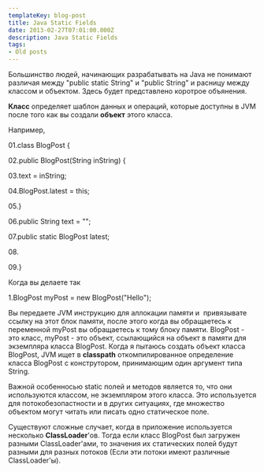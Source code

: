 ```yaml
---
templateKey: blog-post
title: Java Static Fields
date: 2013-02-27T07:01:00.000Z
description: Java Static Fields
tags:
- Old posts
---
```


Большинство людей, начинающих разрабатывать на Java не понимают различая между "public static String" и "public String" и расницу между классом и объектом. Здесь будет представлено коротрое объянения.

**Класс** определяет шаблон данных и операций, которые доступны в JVM после того как вы создали **объект** этого класса.  

  

Например,

01.class BlogPost {

02.public BlogPost(String inString) {

03.text = inString;

04.BlogPost.latest = this;

05.}

06.public String text = "";

07.public static BlogPost latest;

08. 

09.}

  

  

Когда вы делаете так

  

1.BlogPost myPost = new BlogPost("Hello");  

Вы передаете JVM инструкцию для аллокации памяти и  привязывате ссылку на этот блок памяти, после этого когда вы обращаетесь к переменной myPost вы обращаетесь к тому блоку памяти. BlogPost - это класс, myPost - это объект, ссылающийся на объект в памяти для экземпляра класса BlogPost. Когда я пытаюсь создать объект класса BlogPost, JVM ищет в **classpath** откомпилированное определение класса BlogPost c конструтором, принимающим один аргумент типа String.

  

Важной особенносью static полей и методов является то, что они используются классом, не экземпляром этого класса. Это используется для потокобезопастности и в других ситуациях, где множество объектом могут читать или писать одно статическое поле.

Существуют сложные случает, когда в приложение используется несколько **ClassLoader**'ов. Тогда если класс BlogPost был загружен разными ClassLoader'ами, то значения их статических полей будут разными для разных потоков (Если эти потоки имеют различные ClassLoader'ы).

